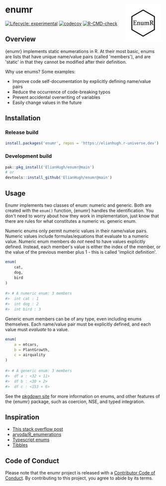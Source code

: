 # enumr <img src='man/figures/logo.png' align="right" height="120" />

<!-- badges: start -->
[![Lifecycle:
experimental](https://img.shields.io/badge/lifecycle-experimental-orange.svg)](https://www.tidyverse.org/lifecycle/#experimental)
[![codecov](https://codecov.io/gh/ElianHugh/enumr/branch/main/graph/badge.svg?token=FWRJW5SV3X)](https://codecov.io/gh/ElianHugh/enumr)
[![R-CMD-check](https://github.com/ElianHugh/enumr/workflows/R-CMD-check/badge.svg)](https://github.com/ElianHugh/enumr/actions)
<!-- badges: end -->

## Overview

{enumr} implements static enumerations in R. At their most basic, enums are lists that have unique name/value pairs (called 'members'), and are 'static' in that they cannot be modified after their definition.

Why use enums? Some examples:

- Improve code self-documentation by explicitly defining name/value pairs
- Reduce the occurrence of code-breaking typos
- Prevent accidental overwriting of variables
- Easily change values in the future

## Installation

### Release build

```r
install.packages('enumr', repos = 'https://elianhugh.r-universe.dev')
```

### Development build

```r
pak::pkg_install('ElianHugh/enumr@main')
# or
devtools::install_github('ElianHugh/enumr@main')
```

## Usage

Enumr implements two classes of enum: numeric and generic. Both are created with the `enum()` function, {enumr} handles the identification. You don't need to worry about how they work in implementation, just know that there are rules for what constitutes a numeric vs. generic enum.

Numeric enums only permit numeric values in their name/value pairs. Numeric values include formulas/equations that evaluate to a numeric value. Numeric enum members do *not* need to have values explicitly defined. Instead, each member's value is either the index of the member, or the value of the previous member plus 1 - this is called 'implicit definition'.

```r
enum(
    cat,
    dog,
    bird
)

#> # A numeric enum: 3 members
#>  int cat : 1
#>  int dog : 2
#>  int bird : 3

```

Generic enum members can be of any type, even including enums themselves. Each name/value pair must be explicitly defined, and each value must *evaluate* to a value.

```r
enum(
    a = mtcars,
    b = PlantGrowth,
    c = airquality
)

#> # A generic enum: 3 members
#>  df a : <32 × 11>
#>  df b : <30 × 2>
#>  df c : <153 × 6>
```

See the [pkgdown site](https://elianhugh.github.io/enumr/) for more information on enums, and other features of the {enumr} package, such as coercion, NSE, and typed integration.

## Inspiration

- [This stack overflow post](https://stackoverflow.com/questions/33838392/enum-like-arguments-in-r/44152358)
- [aryoda/R_enumerations](https://github.com/aryoda/R_enumerations)
- [Typescript enums](https://www.typescriptlang.org/docs/handbook/enums.html)
- [Tibbles](https://github.com/tidyverse/tibble)

## Code of Conduct

Please note that the enumr project is released with a [Contributor Code of Conduct](https://elianhugh.github.io/enumr/CODE_OF_CONDUCT.html). By contributing to this project, you agree to abide by its terms.
